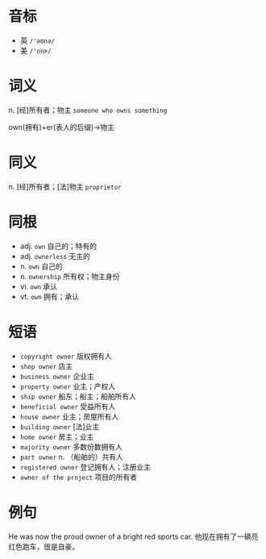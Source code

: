 # 音标

- 英 `/'əʊnə/`
- 美 `/'onɚ/`

# 词义

n. [经]所有者；物主
`someone who owns something`



own(拥有)+er(表人的后缀)→物主

# 同义

n. [经]所有者；[法]物主
`proprietor`

# 同根

- adj. `own` 自己的；特有的
- adj. `ownerless` 无主的
- n. `own` 自己的
- n. `ownership` 所有权；物主身份
- vi. `own` 承认
- vt. `own` 拥有；承认

# 短语

- `copyright owner` 版权拥有人
- `shop owner` 店主
- `business owner` 企业主
- `property owner` 业主；产权人
- `ship owner` 船东；船主；船舶所有人
- `beneficial owner` 受益所有人
- `house owner` 业主；房屋所有人
- `building owner` [法]业主
- `home owner` 房主；业主
- `majority owner` 多数份数拥有人
- `part owner` n. （船舶的）共有人
- `registered owner` 登记拥有人；注册业主
- `owner of the project` 项目的所有者

# 例句

He was now the proud owner of a bright red sports car.
他现在拥有了一辆亮红色跑车，很是自豪。


